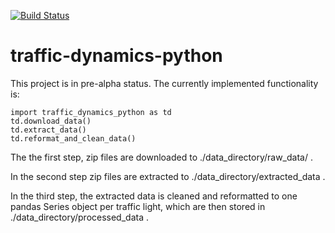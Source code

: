 [![Build Status](https://travis-ci.org/codeformuenster/traffic-dynamics-python.svg?branch=master)](https://travis-ci.org/codeformuenster/traffic-dynamics-python)

# traffic-dynamics-python

This project is in pre-alpha status. The currently implemented functionality is:

    import traffic_dynamics_python as td
    td.download_data()
    td.extract_data()
    td.reformat_and_clean_data()

The the first step, zip files are downloaded to ./data_directory/raw_data/ .

In the second step zip files are extracted to ./data_directory/extracted_data .

In the third step, the extracted data is cleaned and reformatted
to one pandas Series object per traffic light, which are then stored in ./data_directory/processed_data .